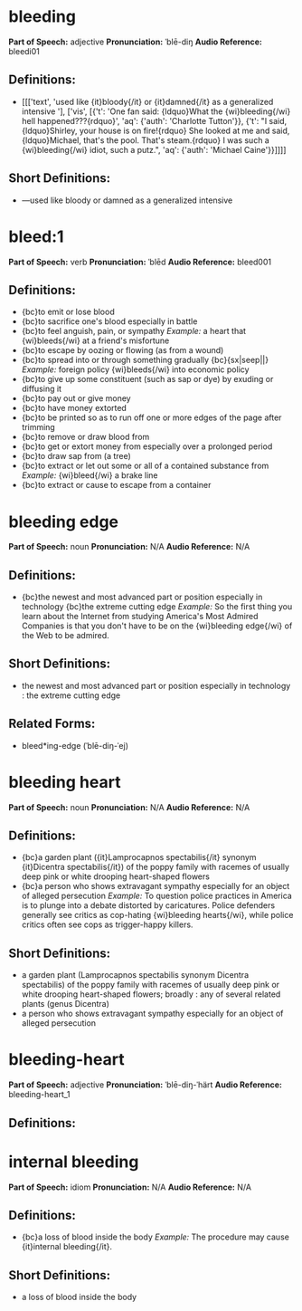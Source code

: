 # bleeding

**Part of Speech:** adjective
**Pronunciation:** ˈblē-diŋ
**Audio Reference:** bleedi01

## Definitions:
- [[['text', 'used like {it}bloody{/it} or {it}damned{/it} as a generalized intensive '], ['vis', [{'t': 'One fan said: {ldquo}What the {wi}bleeding{/wi} hell happened???{rdquo}', 'aq': {'auth': 'Charlotte Tutton'}}, {'t': "I said, {ldquo}Shirley, your house is on fire!{rdquo} She looked at me and said, {ldquo}Michael, that's the pool. That's steam.{rdquo} I was such a {wi}bleeding{/wi} idiot, such a putz.", 'aq': {'auth': 'Michael Caine'}}]]]]

## Short Definitions:
- —used like bloody or damned as a generalized intensive
# bleed:1

**Part of Speech:** verb
**Pronunciation:** ˈblēd
**Audio Reference:** bleed001

## Definitions:
- {bc}to emit or lose blood
- {bc}to sacrifice one's blood especially in battle
- {bc}to feel anguish, pain, or sympathy 
  *Example:* a heart that {wi}bleeds{/wi} at a friend's misfortune
- {bc}to escape by oozing or flowing (as from a wound)
- {bc}to spread into or through something gradually {bc}{sx|seep||} 
  *Example:* foreign policy {wi}bleeds{/wi} into economic policy
- {bc}to give up some constituent (such as sap or dye) by exuding or diffusing it
- {bc}to pay out or give money
- {bc}to have money extorted
- {bc}to be printed so as to run off one or more edges of the page after trimming
- {bc}to remove or draw blood from
- {bc}to get or extort money from especially over a prolonged period
- {bc}to draw sap from (a tree)
- {bc}to extract or let out some or all of a contained substance from 
  *Example:* {wi}bleed{/wi} a brake line
- {bc}to extract or cause to escape from a container
# bleeding edge

**Part of Speech:** noun
**Pronunciation:** N/A
**Audio Reference:** N/A

## Definitions:
- {bc}the newest and most advanced part or position especially in technology {bc}the extreme cutting edge 
  *Example:* So the first thing you learn about the Internet from studying America's Most Admired Companies is that you don't have to be on the {wi}bleeding edge{/wi} of the Web to be admired.

## Short Definitions:
- the newest and most advanced part or position especially in technology : the extreme cutting edge

## Related Forms:
- bleed*ing-edge (ˈblē-diŋ-ˈej)
# bleeding heart

**Part of Speech:** noun
**Pronunciation:** N/A
**Audio Reference:** N/A

## Definitions:
- {bc}a garden plant ({it}Lamprocapnos spectabilis{/it} synonym {it}Dicentra spectabilis{/it}) of the poppy family with racemes of usually deep pink or white drooping heart-shaped flowers
- {bc}a person who shows extravagant sympathy especially for an object of alleged persecution 
  *Example:* To question police practices in America is to plunge into a debate distorted by caricatures. Police defenders generally see critics as cop-hating {wi}bleeding hearts{/wi}, while police critics often see cops as trigger-happy killers.

## Short Definitions:
- a garden plant (Lamprocapnos spectabilis synonym Dicentra spectabilis) of the poppy family with racemes of usually deep pink or white drooping heart-shaped flowers; broadly : any of several related plants (genus Dicentra)
- a person who shows extravagant sympathy especially for an object of alleged persecution
# bleeding-heart

**Part of Speech:** adjective
**Pronunciation:** ˈblē-diŋ-ˈhärt
**Audio Reference:** bleeding-heart_1

## Definitions:
# internal bleeding

**Part of Speech:** idiom
**Pronunciation:** N/A
**Audio Reference:** N/A

## Definitions:
- {bc}a loss of blood inside the body 
  *Example:* The procedure may cause {it}internal bleeding{/it}.

## Short Definitions:
- a loss of blood inside the body
